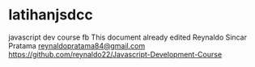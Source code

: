 # latihanjsdcc
javascript dev course fb
This document already edited
Reynaldo Sincar Pratama reynaldopratama84@gmail.com https://github.com/reynaldo22/Javascript-Development-Course
